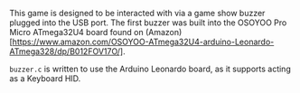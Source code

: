 This game is designed to be interacted with via a game show buzzer plugged into
the USB port.  The first buzzer was built into the OSOYOO Pro Micro ATmega32U4
board found on (Amazon)[https://www.amazon.com/OSOYOO-ATmega32U4-arduino-Leonardo-ATmega328/dp/B012FOV17O/].

`buzzer.c` is written to use the Arduino Leonardo board, as it supports acting
as a Keyboard HID.
